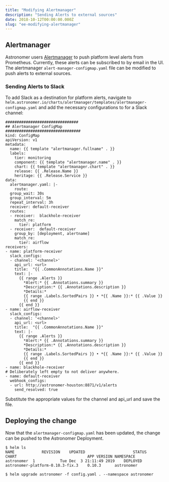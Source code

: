 ```yaml
---
title: "Modifying Alertmanager"
description: "Sending Alerts to external sources"
date: 2018-10-12T00:00:00.000Z
slug: "ee-modifying-alertmanager"
---
```


## Alertmanager

Astronomer users [Alertmanager](https://prometheus.io/docs/alerting/alertmanager/) to push platform level alerts from Prometheus. Currently, these alerts can be subscribed to by email in the UI. The alertmanager `alert-manager-configmap.yaml` file can be modified to push alerts to external sources.


### Sending Alerts to Slack
To add Slack as a destination for platform alerts, navigate to `helm.astronomer.io/charts/alertmanager/templates/alertmanager-configmap.yaml` and add the necessary configurations to for a Slack channel:

```
################################
## Alertmanager ConfigMap
#################################
kind: ConfigMap
apiVersion: v1
metadata:
  name: {{ template "alertmanager.fullname" . }}
  labels:
    tier: monitoring
    component: {{ template "alertmanager.name" . }}
    chart: {{ template "alertmanager.chart" . }}
    release: {{ .Release.Name }}
    heritage: {{ .Release.Service }}
data:
  alertmanager.yaml: |-
    route:
  group_wait: 30s
  group_interval: 5m
  repeat_interval: 3h
  receiver: default-receiver
  routes:
  - receiver:  blackhole-receiver
    match_re:
      tier: platform
  - receiver:  default-receiver
    group_by: [deployment, alertname]
    match_re:
      tier: airflow
receivers:
- name: platform-receiver
  slack_configs:
  - channel: '<channel>'
    api_url: <url>
    title:  "{{ .CommonAnnotations.Name }}"
    text: |-
      {{ range .Alerts }}
        *Alert:* {{ .Annotations.summary }}
        *Description:* {{ .Annotations.description }}
        *Details:*
        {{ range .Labels.SortedPairs }} • *{{ .Name }}:* {{ .Value }}
        {{ end }}
      {{ end }}
- name: airflow-receiver
  slack_configs:
  - channel: '<channel>'
    api_url: <url>
    title:  "{{ .CommonAnnotations.Name }}"
    text: |-
      {{ range .Alerts }}
        *Alert:* {{ .Annotations.summary }}
        *Description:* {{ .Annotations.description }}
        *Details:*
        {{ range .Labels.SortedPairs }} • *{{ .Name }}:* {{ .Value }}
        {{ end }}
      {{ end }}
- name: blackhole-receiver
# Deliberately left empty to not deliver anywhere.
- name: default-receiver
  webhook_configs:
  - url: http://astronomer-houston:8871/v1/alerts
    send_resolved: true
```

Substitute the appropriate values for the channel and api_url and save the file.


## Deploying the change

Now that the `alertmanager-configmap.yaml` has been updated, the change can be pushed to the Astronomer Deployment.

```
$ helm ls
NAME         	REVISION	UPDATED                 	STATUS  	CHART                           	APP VERSION	NAMESPACE 
astronomer 	1       	Tue Dec  3 21:11:49 2019	DEPLOYED	astronomer-platform-0.10.3-fix.3	0.10.3     	astronomer

$ helm upgrade astronomer -f config.yaml . --namespace astronomer
```